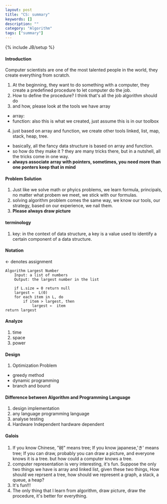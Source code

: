 ```yaml
---
layout: post
title: "CS: summary"
keywords: []
description: ""
category: "Algorithm"
tags: ["summary"]
---
```

{% include JB/setup %}

#### Introduction
Computer scientists are one of the most talented people in the world, they
create everything from scratch.
1.  At the beginning, they want to do something with a computer, they create a
    predefined procedure to let computer do the job.
2.  How to define the procedure? I think that's all the job algorithm should do
3.  and how, please look at the tools we have array
- array: 
- function: also this is what we created, just assume this is in our toolbox
4. just based on array and function, we create other tools linked, list, map,
   stack, heap, tree.
-  basically, all the fancy data structure is based on array and function.   
-  so how do they make it ?  they are many tricks there, but in a nutshell, all
   the tricks come in one way. 
-  **always associate array with pointers, sometimes, you need more than one
   ponters keep that in mind**


#### Problem Solution
1. Just like we solve math or phyics problems, we learn formula, principals, no
   matter what probem we meet, we stick with our formulas.
2. solving algorithm problem comes the same way, we know our tools, our strategy,
   based on our experience, we nail them.  
3. **Please always draw picture** 




#### terminology
1. key: in the context of data structure, a key is a value used to identify a
   certain component of a data structure.


#### Notation
$\leftarrow$ denotes assignment

```code
Algorithm Largest Number
    Input: a list of numbers
    Output: the largest number in the list

    if L.size = 0 return null
    largest ←  L(0)
    for each item in L, do
        if item > largest, then
            largest ←  item
return largest
```

#### Analyze
1. time 
2. space
3. power


#### Design
1. Optimization Problem
- greedy method
- dynamic programming
- branch and bound



#### Difference between Algorithm and Programming Language
1. design        implementation
2. any language  programming language
3. analyse       testing
4. Hardware Independent   hardware dependent

#### Galois
1. If you know Chinese, "树" means tree; If you know japanese,'き' means tree;
   If you can draw, probably you can draw a picture, and everyone knows it is a tree.
   but how could a computer knows a tree.
2. computer representation is very interesting, it's fun. Suppose the only two
   things we have is array and linked list, given these two things, How should
   we reprsent a tree, how should we represent a graph, a stack, a queue, a heap?  
3. It's fun!!!
4. The only thing that I learn from algorithm, draw picture, draw the procedure,
   it's better for everything.



